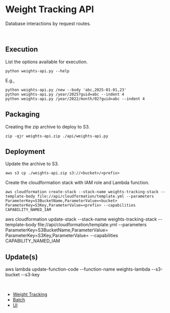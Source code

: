 # Weight Tracking API

Database interactions by request routes.

<br/>

## Execution

List the options available for execution.

`python weights-api.py --help`

E.g.,

```
python weights-api.py /new --body 'abc,2025-01-01,23' 
python weights-api.py /year/2025?guid=abc --indent 4
python weights-api.py /year/2022/month/02?guid=abc --indent 4
```

## Packaging

Creating the zip archive to deploy to S3.

`zip -qjr weights-api.zip ./api/weights-api.py`


## Deployment

Update the archive to S3.

`aws s3 cp ./weights-api.zip s3://<bucket>/<prefix>`

Create the cloudformation stack with IAM role and Lambda function.

`aws cloudformation create-stack --stack-name weights-tracking-stack --template-body file://api/cloudformation/template.yml --parameters ParameterKey=S3BucketName,ParameterValue=<bucket> ParameterKey=S3Key,ParameterValue=<prefix> --capabilities CAPABILITY_NAMED_IAM`

aws cloudformation update-stack --stack-name weights-tracking-stack --template-body file://api/cloudformation/template.yml --parameters ParameterKey=S3BucketName,ParameterValue=<bucket> ParameterKey=S3Key,ParameterValue=<prefix> --capabilities CAPABILITY_NAMED_IAM

## Update(s)

aws lambda update-function-code --function-name weights-lambda --s3-bucket <bucket> --s3-key <prefix>

<br/>

- [Weight Tracking](../)
- [Batch](../batch/)
- [UI](../ui/)


